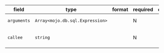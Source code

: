 | field | type | format | required | default | description |
|---|---|---|---|---|---|
| `arguments` | `Array<mojo.db.sql.Expression>` |  | N |  | the SQL argument |
| `callee` | `string` |  | N |  | the function name |
